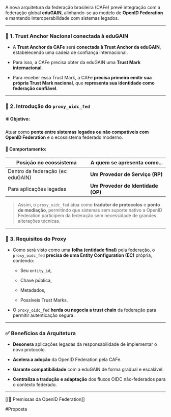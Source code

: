 A nova arquitetura da federação brasileira (CAFe) prevê integração com a federação global **eduGAIN**, alinhando-se ao modelo de **OpenID Federation** e mantendo interoperabilidade com sistemas legados.

---

### 🧱 1. Trust Anchor Nacional conectada à eduGAIN

- A **Trust Anchor da CAFe** será **conectada à Trust Anchor da eduGAIN**, estabelecendo uma cadeia de confiança internacional.
    
- Para isso, a CAFe precisa obter da eduGAIN uma **Trust Mark internacional**.
    
- Para receber essa Trust Mark, a CAFe **precisa primeiro emitir sua própria Trust Mark nacional**, que **representa sua identidade como federação confiável**.
    

---

### 🔁 2. Introdução do `proxy_oidc_fed`

#### ✳️ Objetivo:

Atuar como **ponte entre sistemas legados ou não compatíveis com OpenID Federation** e o ecossistema federado moderno.

#### 🔧 Comportamento:

|Posição no ecossistema|A quem se apresenta como...|
|---|---|
|Dentro da federação (ex: eduGAIN)|**Um Provedor de Serviço (RP)**|
|Para aplicações legadas|**Um Provedor de Identidade (OP)**|

> Assim, o `proxy_oidc_fed` atua como **tradutor de protocolos** e **ponto de mediação**, permitindo que sistemas sem suporte nativo a OpenID Federation participem da federação sem necessidade de grandes alterações técnicas.

---

### 📄 3. Requisitos do Proxy

- Como será visto como uma **folha (entidade final)** pela federação, o `proxy_oidc_fed` **precisa de uma Entity Configuration (EC)** própria, contendo:
    
    - Seu `entity_id`,
        
    - Chave pública,
        
    - Metadados,
        
    - Possíveis Trust Marks.
        
- O `proxy_oidc_fed` **herda ou negocia a trust chain** da federação para permitir autenticação segura.
    

---

### ✅ Benefícios da Arquitetura

- **Desonera** aplicações legadas da responsabilidade de implementar o novo protocolo.
    
- **Acelera a adoção** da OpenID Federation pela CAFe.
    
- **Garante compatibilidade** com a eduGAIN de forma gradual e escalável.
    
- **Centraliza a tradução e adaptação** dos fluxos OIDC não-federados para o contexto federado.

---

[[🧭 Premissas da OpenID Federation]]

#Proposta 